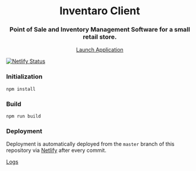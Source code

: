 <div style="text-align: center;">
  <h1>
    Inventaro Client
  </h1>
  <h3>
    Point of Sale and Inventory Management Software for a small retail store.
  </h3>
  <p><a href="https://inventaro.io">Launch Application</a></p>
</div>

[![Netlify Status](https://api.netlify.com/api/v1/badges/7bcedb10-0834-4176-ae88-469b67363258/deploy-status)](https://app.netlify.com/sites/inventaro/deploys)

### Initialization

`npm install`

### Build

`npm run build`

### Deployment

Deployment is automatically deployed from the `master` branch of this repository via [Netlify](http://netlify.com) after every commit.

[Logs](https://app.netlify.com/sites/inventaro/deploys/)
